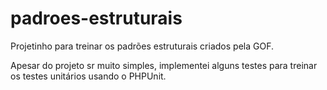 # padroes-estruturais

Projetinho para treinar os padrões estruturais criados pela GOF.

Apesar do projeto sr muito simples, implementei alguns testes para treinar os testes unitários usando o PHPUnit.

